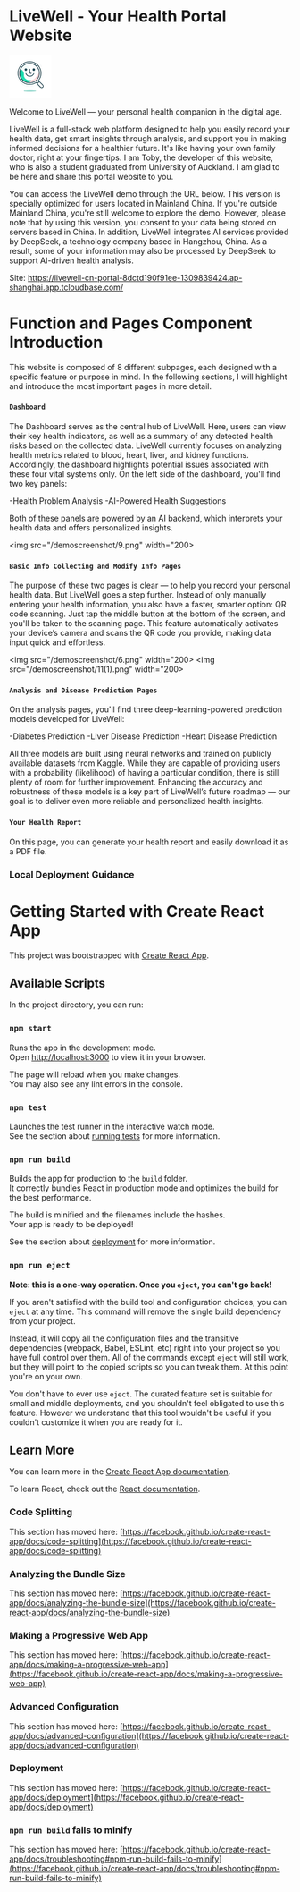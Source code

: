 # LiveWell - Your Health Portal Website

<img src="/src/asset/logo/Logo.png" width="75"></img>

Welcome to LiveWell — your personal health companion in the digital age.

LiveWell is a full-stack web platform designed to help you easily record your health data, get smart insights through analysis, and support you in making informed decisions for a healthier future. It's like having your own family doctor, right at your fingertips. I am Toby, the developer of this website, who is also a student graduated from University of Auckland. I am glad to be here and share this portal website to you.

You can access the LiveWell demo through the URL below. This version is specially optimized for users located in Mainland China. If you're outside Mainland China, you're still welcome to explore the demo. However, please note that by using this version, you consent to your data being stored on servers based in China. In addition, LiveWell integrates AI services provided by DeepSeek, a technology company based in Hangzhou, China. As a result, some of your information may also be processed by DeepSeek to support AI-driven health analysis.

Site: https://livewell-cn-portal-8dctd190f91ee-1309839424.ap-shanghai.app.tcloudbase.com/

# Function and Pages Component Introduction

This website is composed of 8 different subpages, each designed with a specific feature or purpose in mind. In the following sections, I will highlight and introduce the most important pages in more detail.

#### `Dashboard`

The Dashboard serves as the central hub of LiveWell. Here, users can view their key health indicators, as well as a summary of any detected health risks based on the collected data.
LiveWell currently focuses on analyzing health metrics related to blood, heart, liver, and kidney functions. Accordingly, the dashboard highlights potential issues associated with these four vital systems only.
On the left side of the dashboard, you'll find two key panels:

-Health Problem Analysis
-AI-Powered Health Suggestions

Both of these panels are powered by an AI backend, which interprets your health data and offers personalized insights.

<img src="/demoscreenshot/9.png" width="200></img>


#### `Basic Info Collecting and Modify Info Pages`

The purpose of these two pages is clear — to help you record your personal health data. But LiveWell goes a step further. Instead of only manually entering your health information, you also have a faster, smarter option: QR code scanning. Just tap the middle button at the bottom of the screen, and you'll be taken to the scanning page. This feature automatically activates your device’s camera and scans the QR code you provide, making data input quick and effortless.

<img src="/demoscreenshot/6.png" width="200></img>
<img src="/demoscreenshot/11(1).png" width="200></img>


#### `Analysis and Disease Prediction Pages`

On the analysis pages, you'll find three deep-learning-powered prediction models developed for LiveWell:

-Diabetes Prediction
-Liver Disease Prediction
-Heart Disease Prediction

All three models are built using neural networks and trained on publicly available datasets from Kaggle. While they are capable of providing users with a probability (likelihood) of having a particular condition, there is still plenty of room for further improvement.
Enhancing the accuracy and robustness of these models is a key part of LiveWell’s future roadmap — our goal is to deliver even more reliable and personalized health insights.

#### `Your Health Report`

On this page, you can generate your health report and easily download it as a PDF file.


### Local Deployment Guidance








# Getting Started with Create React App

This project was bootstrapped with [Create React App](https://github.com/facebook/create-react-app).

## Available Scripts

In the project directory, you can run:

### `npm start`

Runs the app in the development mode.\
Open [http://localhost:3000](http://localhost:3000) to view it in your browser.

The page will reload when you make changes.\
You may also see any lint errors in the console.

### `npm test`

Launches the test runner in the interactive watch mode.\
See the section about [running tests](https://facebook.github.io/create-react-app/docs/running-tests) for more information.

### `npm run build`

Builds the app for production to the `build` folder.\
It correctly bundles React in production mode and optimizes the build for the best performance.

The build is minified and the filenames include the hashes.\
Your app is ready to be deployed!

See the section about [deployment](https://facebook.github.io/create-react-app/docs/deployment) for more information.

### `npm run eject`

**Note: this is a one-way operation. Once you `eject`, you can't go back!**

If you aren't satisfied with the build tool and configuration choices, you can `eject` at any time. This command will remove the single build dependency from your project.

Instead, it will copy all the configuration files and the transitive dependencies (webpack, Babel, ESLint, etc) right into your project so you have full control over them. All of the commands except `eject` will still work, but they will point to the copied scripts so you can tweak them. At this point you're on your own.

You don't have to ever use `eject`. The curated feature set is suitable for small and middle deployments, and you shouldn't feel obligated to use this feature. However we understand that this tool wouldn't be useful if you couldn't customize it when you are ready for it.

## Learn More

You can learn more in the [Create React App documentation](https://facebook.github.io/create-react-app/docs/getting-started).

To learn React, check out the [React documentation](https://reactjs.org/).

### Code Splitting

This section has moved here: [https://facebook.github.io/create-react-app/docs/code-splitting](https://facebook.github.io/create-react-app/docs/code-splitting)

### Analyzing the Bundle Size

This section has moved here: [https://facebook.github.io/create-react-app/docs/analyzing-the-bundle-size](https://facebook.github.io/create-react-app/docs/analyzing-the-bundle-size)

### Making a Progressive Web App

This section has moved here: [https://facebook.github.io/create-react-app/docs/making-a-progressive-web-app](https://facebook.github.io/create-react-app/docs/making-a-progressive-web-app)

### Advanced Configuration

This section has moved here: [https://facebook.github.io/create-react-app/docs/advanced-configuration](https://facebook.github.io/create-react-app/docs/advanced-configuration)

### Deployment

This section has moved here: [https://facebook.github.io/create-react-app/docs/deployment](https://facebook.github.io/create-react-app/docs/deployment)

### `npm run build` fails to minify

This section has moved here: [https://facebook.github.io/create-react-app/docs/troubleshooting#npm-run-build-fails-to-minify](https://facebook.github.io/create-react-app/docs/troubleshooting#npm-run-build-fails-to-minify)
